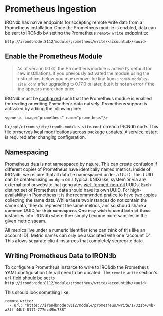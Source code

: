 # Prometheus Ingestion

IRONdb has native endpoints for accepting remote write data from a Prometheus
installation.  Once the Prometheus module is enabled, data can be sent to IRONdb 
by setting the Prometheus `remote_write` endpoint to:

`http://irondbnode:8112/module/prometheus/write/<accountid>/<uuid>`

## Enable the Prometheus Module

> As of version 0.17.0, the Prometheus module is active by default for new
> installations. If you previously activated the module using the instructions
> below, you may remove the line from `irondb-modules-site.conf` after
> upgrading to 0.17.0 or later, but it is not an error if the line appears more
> than once.

IRONdb must be [configured](configuration.html) such that the Prometheus module is
enabled for reading or writing Prometheus data natively. Prometheus support is
activated by adding the following line:
```
<generic image="prometheus" name="prometheus"/>
```
to `/opt/circonus/etc/irondb-modules-site.conf` on each IRONdb node. This file
preserves local modifications across package updates. A [service
restart](operations.md#service-management) is required after changing
configuration.

## Namespacing

Prometheus data is not namespaced by nature.  This can create confusion if
different copies of Prometheus have identically named metrics.  Inside of
IRONdb, we require that all data be namespaced under a UUID.  This UUID can be
created using `uuidgen` on a typical UNIX(like) system or via any external tool
or website that generates [well-formed,
non-nil](https://en.wikipedia.org/wiki/Universally_unique_identifier#Version_4_(random))
UUIDs.  Each distinct set of Prometheus data should have its own UUID.   For
high-availability in Prometheus it is the recommended pratice to have two
copies collecting the same data.  While these two instances do not contain the
same data, they do represent the same metrics, and so should share a common
UUID for their namespace.  One may wish to send both of these instances into
IRONdb where they simply become more samples in the given metric stream.

All metrics live under a numeric identifier (one can think of this like an
account ID). Metric names can only be associated with one "account ID". This
allows separate client instances that completely segregate data.

## Writing Prometheus Data to IRONdb

To configure a Prometheus instance to write to IRONdb the Prometheus YAML
configuration file will need to be updated.  The `remote_write` section's `url`
field should be set to
`http://irondbnode:8112/module/prometheus/write/<accountid>/<uuid>`.  

This should look something like:
```
remote_write:
  - url: "https://irondbnode:8112/module/prometheus/write/1/321b704b-a8ff-44b7-8171-777dc49bc788"
```
